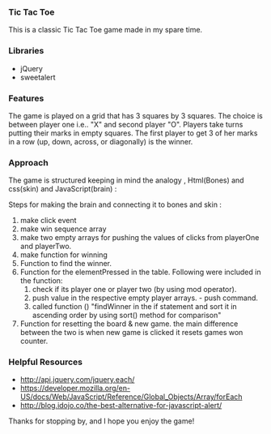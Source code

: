 ### __Tic Tac Toe__

This is a classic Tic Tac Toe game made in my spare time. 

### __Libraries__

* jQuery
* sweetalert

### __Features__

The game is played on a grid that has 3 squares by 3 squares.
The choice is between player one i.e.. "X" and second player "O".
Players take turns putting their marks in empty squares.
The first player to get 3 of her marks in a row
(up, down, across, or diagonally) is the winner.


### __Approach__

The game is structured keeping in mind the analogy , Html(Bones) and css(skin) and JavaScript(brain) :

Steps for making the brain and connecting it to bones and skin :

1. make click event
2. make win sequence array
3. make two empty arrays for pushing the values of clicks from playerOne and playerTwo.
4. make function for winning
5. Function to find the winner.
6. Function for the elementPressed in the table. Following were included in the function:
    1. check if its player one or player two (by using mod operator).
    2. push value in the respective empty player arrays. - push command.
    3. called function () "findWinner in the if statement and sort it in ascending order by using sort() method for comparison"
7. Function for resetting the board & new game. the main difference between the two is when new game is clicked it resets games won counter.


### __Helpful Resources__

* http://api.jquery.com/jquery.each/
* https://developer.mozilla.org/en-US/docs/Web/JavaScript/Reference/Global_Objects/Array/forEach
* http://blog.idojo.co/the-best-alternative-for-javascript-alert/

Thanks for stopping by, and I hope you enjoy the game!
